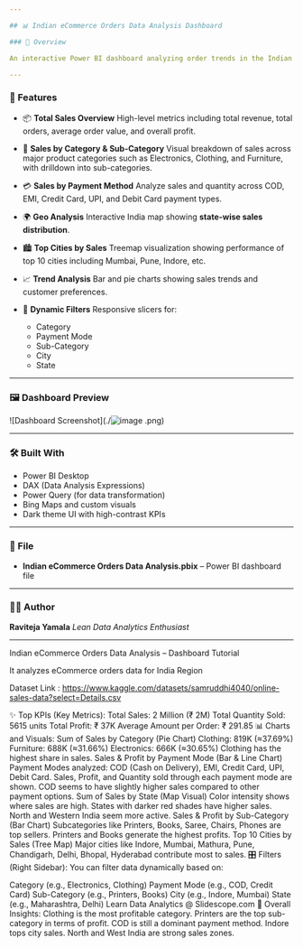 ```yaml
---

## 📊 Indian eCommerce Orders Data Analysis Dashboard

### 🎯 Overview

An interactive Power BI dashboard analyzing order trends in the Indian eCommerce market. It provides a clear and concise view of key metrics like total sales, category-wise performance, payment methods, regional distribution, and more—empowering business insights through data visualization.

---
```


### 🧩 Features

* 📦 **Total Sales Overview**
  High-level metrics including total revenue, total orders, average order value, and overall profit.

* 🛒 **Sales by Category & Sub-Category**
  Visual breakdown of sales across major product categories such as Electronics, Clothing, and Furniture, with drilldown into sub-categories.

* 💳 **Sales by Payment Method**
  Analyze sales and quantity across COD, EMI, Credit Card, UPI, and Debit Card payment types.

* 🌍 **Geo Analysis**
  Interactive India map showing **state-wise sales distribution**.

* 🏙️ **Top Cities by Sales**
  Treemap visualization showing performance of top 10 cities including Mumbai, Pune, Indore, etc.

* 📈 **Trend Analysis**
  Bar and pie charts showing sales trends and customer preferences.

* 🧠 **Dynamic Filters**
  Responsive slicers for:

  * Category
  * Payment Mode
  * Sub-Category
  * City
  * State

---

### 🖼️ Dashboard Preview

![Dashboard Screenshot](./![image](https://github.com/user-attachments/assets/b1a82846-52d2-455e-a847-e2af0adee86c)
.png)

---

### 🛠 Built With

* Power BI Desktop
* DAX (Data Analysis Expressions)
* Power Query (for data transformation)
* Bing Maps and custom visuals
* Dark theme UI with high-contrast KPIs

---

### 📁 File

* **Indian eCommerce Orders Data Analysis.pbix** – Power BI dashboard file

---

### 👨‍💻 Author

**Raviteja Yamala**
*Lean Data Analytics Enthusiast*

---














Indian eCommerce Orders Data Analysis – Dashboard Tutorial


It analyzes eCommerce orders data for India Region

Dataset Link : https://www.kaggle.com/datasets/samruddhi4040/online-sales-data?select=Details.csv

✨ Top KPIs (Key Metrics):
Total Sales: 2 Million (₹ 2M)
Total Quantity Sold: 5615 units
Total Profit: ₹ 37K
Average Amount per Order: ₹ 291.85
📊 Charts and Visuals:
Sum of Sales by Category (Pie Chart)
Clothing: 819K (≈37.69%)
Furniture: 688K (≈31.66%)
Electronics: 666K (≈30.65%)
Clothing has the highest share in sales.
Sales & Profit by Payment Mode (Bar & Line Chart)
Payment Modes analyzed: COD (Cash on Delivery), EMI, Credit Card, UPI, Debit Card.
Sales, Profit, and Quantity sold through each payment mode are shown.
COD seems to have slightly higher sales compared to other payment options.
Sum of Sales by State (Map Visual)
Color intensity shows where sales are high.
States with darker red shades have higher sales.
North and Western India seem more active.
Sales & Profit by Sub-Category (Bar Chart)
Subcategories like Printers, Books, Saree, Chairs, Phones are top sellers.
Printers and Books generate the highest profits.
Top 10 Cities by Sales (Tree Map)
Major cities like Indore, Mumbai, Mathura, Pune, Chandigarh, Delhi, Bhopal, Hyderabad contribute most to sales.
🎛️ Filters (Right Sidebar):
You can filter data dynamically based on:

Category (e.g., Electronics, Clothing)
Payment Mode (e.g., COD, Credit Card)
Sub-Category (e.g., Printers, Books)
City (e.g., Indore, Mumbai)
State (e.g., Maharashtra, Delhi)
Learn Data Analytics @ Slidescope.com
🧠 Overall Insights:
Clothing is the most profitable category.
Printers are the top sub-category in terms of profit.
COD is still a dominant payment method.
Indore tops city sales.
North and West India are strong sales zones.
